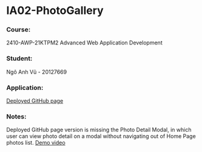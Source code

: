 # IA02-PhotoGallery

### Course:
2410-AWP-21KTPM2
Advanced Web Application Development

### Student:
Ngô Anh Vũ - 20127669

### Application:
[Deployed GitHub page](https://disisvu.github.io/IA02-PhotoGallery/)

### Notes:
Deployed GitHub page version is missing the Photo Detail Modal, in which user can view photo detail on a modal without navigating out of Home Page photos list.
[Demo video](https://youtu.be/9fDqjoIfnJE)
